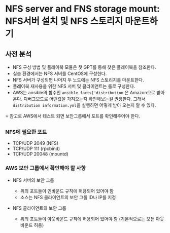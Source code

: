 # NFS server and FNS storage mount: NFS서버 설치 및 NFS 스토리지 마운트하기

## 사전 분석
- NFS 구성 방법 및 플레이북 모듈은 챗 GPT를 통해 찾은 플레이북을 참조한다.
- 실습 환경에서는 NFS 서버를 CentOS에 구성한다.
- NFS 서버가 구성되면 나머지 두 노드에는 NFS 스토리지를 마운트한다.
- 플레이북 재사용을 위한 NFS 서버 및 클라이언트는 롤로 구성한다.
- AWS는 ansible의 함수인 `ansible_facts['distribution` 은 Amazon으로 받아온다. 디버그모드로 어떤값을 가져오는지 확인해보는걸 권장한다. 그래서 `distribution information.yml`을 실행하면 어떻게 받아 오는지 알 수 있다.

⭐ 참고로 AWS에서 테스트 되면 보안그룹에서 포트를 확인해주어야 한다.
### NFS에 필요한 포트
- TCP/UDP 2049 (NFS)
- TCP/UDP 111 (rpcbind)
- TCP/UDP 20048 (mountd)

### AWS 보안 그룹에서 확인해야 할 사항 
- NFS 서버의 보안 그룹 
  - 위의 포트들이 인바운드 규칙에 허용되어 있어야 함 
  - 소스는 NFS 클라이언트의 보안 그룹 ID나 IP를 지정

- NFS 클라이언트의 보안 그룹
  - 위의 포트들이 아웃바운드 규칙에 허용되어 있어야 함 (기본적으로는 모든 아웃바운드 허용)